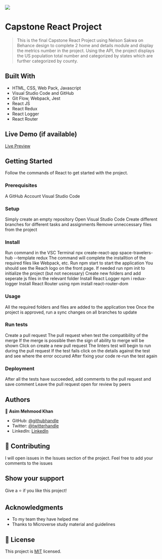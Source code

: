![](https://img.shields.io/badge/Microverse-blueviolet)

# Capstone React Project 

> This is the final Capstone React Project using Nelson Sakwa on Behance design to complete 2 home and details module and display the metrics number in the project. Using the API, the project displays the US population total number and categorized by states which are further categorized by county. 


## Built With

- HTML, CSS, Web Pack, Javascript
- Visual Studio Code and GitHub
- Git Flow, Webpack, Jest
- React JS
- React Redux 
- React Logger
- React Router

## Live Demo (if available)
[Live Preview](https://us-population-react.netlify.app/)

## Getting Started

Follow the commands of React to get started with the project.

### Prerequisites

A GitHub Account
Visual Studio Code


### Setup
Simply create an empty repository
Open Visual Studio Code
Create different branches for different tasks and assignments
Remove unneccessary files from the project 


### Install
Run command in the VSC Terminal npx create-react-app space-travelers-hub --template redux 
The command will complete the installtion of the required files like Webpack, etc. 
Run npm start to start the application
You should see the Reach logo on the front page. 
If needed run npm init to initialize the project (but not necessary)
Create new folders and add seperate js files in the relevant folder 
Install React Logger npm i redux-logger
Install React Router using npm install react-router-dom 


### Usage
All the required folders and files are added to the application tree
Once the project is approved, run a sync changes on all branches to update

### Run tests
Create a pull request 
The pull request when test the compatibility of the merge
If the merge is possible then the sign of ability to merge will be shown 
Click on create a new pull request
The linters test will begin to run during the pull request 
If the test fails click on the details against the test and see where the error occured
After fixing your code re-run the test again

### Deployment
After all the tests have succeeded, add comments to the pull request and save comment 
Leave the pull request open for review by peers


## Authors

👤 **Asim Mehmood Khan**

- GitHub: [@githubhandle](https://github.com/AsimKhan2019/)
- Twitter: [@twitterhandle](https://twitter.com/vtechbiz)
- LinkedIn: [LinkedIn](https://www.linkedin.com/in/asim-khan-9bbb4211/)

## 🤝 Contributing

I will open issues in the Issues section of the project. Feel free to add your comments to the issues

## Show your support

Give a ⭐️ if you like this project!

## Acknowledgments

- To my team they have helped me
- Thanks to Microverse study material and guidelines

## 📝 License

This project is [MIT](./MIT.md) licensed.
